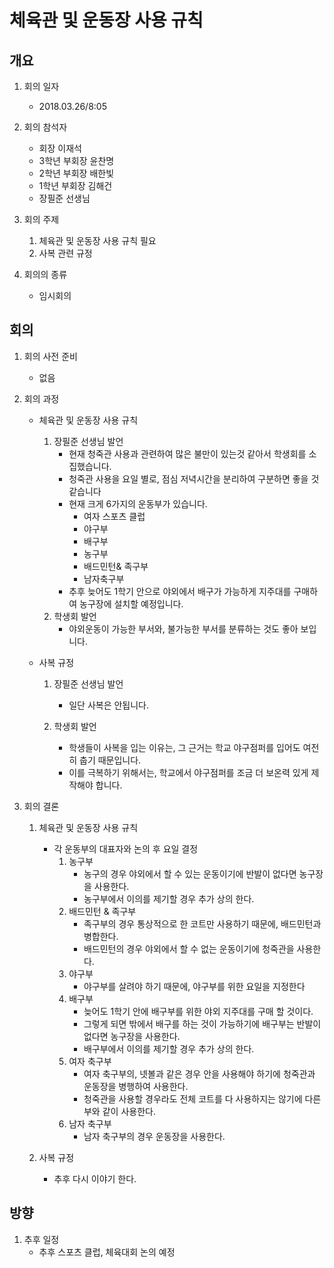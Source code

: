 # 체육관 및 운동장 사용 규칙
        
## 개요
1. 회의 일자
    - 2018.03.26/8:05

2. 회의 참석자
    - 회장 이재석
    - 3학년 부회장 윤찬명
    - 2학년 부회장 배한빛
    - 1학년 부회장 김해건
    - 장필준 선생님

3. 회의 주제
    1. 체육관 및 운동장 사용 규칙 필요
    2. 사복 관련 규정

4. 회의의 종류
    - 임시회의

## 회의
1. 회의 사전 준비
    - 없음

2. 회의 과정
    - 체육관 및 운동장 사용 규칙
        1. 장필준 선생님 발언
            - 현재 청죽관 사용과 관련하여 많은 불만이 있는것 같아서 학생회를 소집했습니다.
            - 청죽관 사용을 요일 별로, 점심 저녁시간을 분리하여 구분하면 좋을 것 같습니다
            - 현재 크게 6가지의 운동부가 있습니다.
                - 여자 스포츠 클럽
                - 야구부
                - 배구부
                - 농구부
                - 배드민턴& 족구부
                - 남자축구부
            - 추후 늦어도 1학기 안으로 야외에서 배구가 가능하게 지주대를 구매하여 농구장에 설치할 예정입니다.
        2. 학생회 발언
            - 야외운동이 가능한 부서와, 불가능한 부서를 분류하는 것도 좋아 보입니다.

    - 사복 규정
        1. 장필준 선생님 발언
            - 일단 사복은 안됩니다.
        
        2. 학생회 발언
            - 학생들이 사복을 입는 이유는, 그 근거는 학교 야구점퍼를 입어도 여전히 춥기 때문입니다.
            - 이를 극복하기 위해서는, 학교에서 야구점퍼를 조금 더 보온력 있게 제작해야 합니다.

3. 회의 결론
    1. 체육관 및 운동장 사용 규칙
        -  각 운동부의 대표자와 논의 후 요일 결정
            1. 농구부
                - 농구의 경우 야외에서 할 수 있는 운동이기에 반발이 없다면 농구장을 사용한다.
                - 농구부에서 이의를 제기할 경우 추가 상의 한다.
            2. 배드민턴 & 족구부
                - 족구부의 경우 통상적으로 한 코트만 사용하기 때문에, 배드민턴과 병합한다.
                - 배드민턴의 경우 야외에서 할 수 없는 운동이기에 청죽관을 사용한다.
            3. 야구부
                - 야구부를 살려야 하기 때문에, 야구부를 위한 요일을 지정한다
            4. 배구부
                - 늦어도 1학기 안에 배구부를 위한 야외 지주대를 구매 할 것이다.
                - 그렇게 되면 밖에서 배구를 하는 것이 가능하기에 배구부는 반발이 없다면 농구장을 사용한다.
                - 배구부에서 이의를 제기할 경우 추가 상의 한다.
            5. 여자 축구부
                - 여자 축구부의, 넷볼과 같은 경우 안을 사용해야 하기에 청죽관과 운동장을 병행하여 사용한다.
                - 청죽관을 사용할 경우라도 전체 코트를 다 사용하지는 않기에 다른 부와 같이 사용한다.
            6. 남자 축구부
                - 남자 축구부의 경우 운동장을 사용한다.
    
    2. 사복 규정
        - 추후 다시 이야기 한다.

## 방향
1. 추후 일정
    - 추후 스포츠 클럽, 체육대회 논의 예정